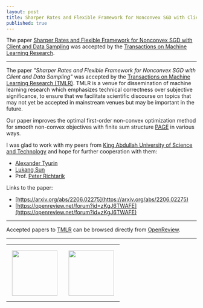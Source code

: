 ```yaml
---
layout: post
title: Sharper Rates and Flexible Framework for Nonconvex SGD with Client and Data Sampling.
published: true
---
```


The paper [Sharper Rates and Flexible Framework for Nonconvex SGD with Client and Data Sampling](https://arxiv.org/abs/2206.02275) was accepted by the [Transactions on Machine Learning Research](https://jmlr.csail.mit.edu/tmlr/index.html).

---

The paper *"Sharper Rates and Flexible Framework for Nonconvex SGD with Client and Data Sampling"* was accepted by the [Transactions on Machine Learning Research (TMLR)](https://jmlr.csail.mit.edu/tmlr/index.html). TMLR is a venue for dissemination of machine learning research which emphasizes technical correctness over subjective significance, to ensure that we facilitate scientific discourse on topics that may not yet be accepted in mainstream venues but may be important in the future.

Our paper improves the optimal first-order non-convex optimization method for smooth non-convex objectives with finite sum structure [PAGE](https://proceedings.mlr.press/v139/li21a.html) in various ways.

I was glad to work with my peers from [King Abdullah University of Science and Technology](https://cemse.kaust.edu.sa/) and hope for further cooperation with them:
* [Alexander Tyurin](https://k3nfalt.github.io/)
* [Lukang Sun](https://lukangsun.github.io/)
* Prof. [Peter Richtarik](https://richtarik.org/)

Links to the paper:
* [https://arxiv.org/abs/2206.02275](https://arxiv.org/abs/2206.02275)
* [https://openreview.net/forum?id=zKgJ6TWAFE](https://openreview.net/forum?id=zKgJ6TWAFE)

---

Accepted papers to [TMLR](https://jmlr.org/tmlr/) can be browsed directly from [OpenReview](https://openreview.net/group?id=TMLR]). 

---

<table style="text-align:center;">
<tr>
<td style="padding:15px;text-align:center;vertical-align:middle;"> <img height="120px" src="https://burlachenkok.github.io/materials/KAUST-logo.svg"/> </td> 
<td style="padding:15px;text-align:center;vertical-align:middle;"> <img height="120px" src="https://burlachenkok.github.io/materials/tmlr.jpg"/> </td> 
</tr>
</table>
